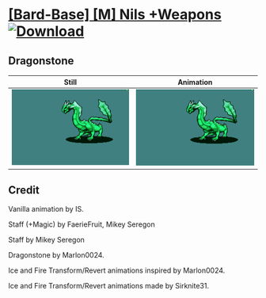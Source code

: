 # [\[Bard-Base\] \[M\] Nils +Weapons](./) [![Download](https://img.shields.io/badge/Download--red?style=social&logo=github)](https://minhaskamal.github.io/DownGit/#/home?url=https://github.com/Klokinator/FE-Repo/tree/main/Battle%20Animations%2FBards%2C%20Dancers%2C%20Suppliers%2C%20Misc%2F%5BBard-Base%5D%20%5BM%5D%20Nils%20%2BWeapons%2F8.%20Dragonstone)

## Dragonstone

| Still | Animation |
| :---: | :-------: |
| ![Dragonstone still](./Dragonstone_000.png) | ![Dragonstone](./Dragonstone.gif) |

## Credit

Vanilla animation by IS.

Staff (+Magic) by FaerieFruit, Mikey Seregon

Staff by Mikey Seregon

Dragonstone by Marlon0024.

Ice and Fire Transform/Revert animations inspired by Marlon0024.

Ice and Fire Transform/Revert animations made by Sirknite31.
